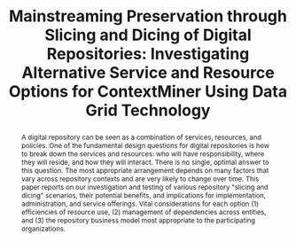---
abstract: 'A digital repository can be seen as a combination of services, resources,
  and policies. One of the fundamental design questions for digital repositories is
  how to break down the services and resources: who will have responsibility, where
  they will reside, and how they will interact. There is no single, optimal answer
  to this question. The most appropriate arrangement depends on many factors that
  vary across repository contexts and are very likely to change over time. This paper
  reports on our investigation and testing of various repository "slicing and dicing"
  scenarios, their potential benefits, and implications for implementation, administration,
  and service offerings. Vital considerations for each option (1) efficiencies of
  resource use, (2) management of dependencies across entities, and (3) the repository
  business model most appropriate to the participating organizations. '
creators:
- Christopher Lee
- Chirag Shah
- Chien-Yi Hou
- Richard Marciano
date: null
document_url: https://services.phaidra.univie.ac.at/api/object/o:294017/download
grand_parent: iPRES
institutions: []
keywords:
- san francisco
landing_page_url: https://phaidra.univie.ac.at/o:294017
language: eng
layout: publication
license: CC BY-SA 3.0 AT
notes_url: null
parent: iPRES 2009
publication_type: paper
size: 1335084
slides_url: null
source_name: iPRES
stream_url: null
title: 'Mainstreaming Preservation through Slicing and Dicing of Digital Repositories:
  Investigating Alternative Service and Resource Options for ContextMiner Using Data
  Grid Technology'
year: 2009
---
